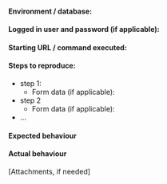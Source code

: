 #### Environment / database:
#### Logged in user and password (if applicable):
#### Starting URL / command executed:
#### Steps to reproduce:

* step 1:
  * Form data (if applicable):
* step 2
	* Form data (if applicable):
* …

#### Expected behaviour
#### Actual behaviour

[Attachments, if needed]

